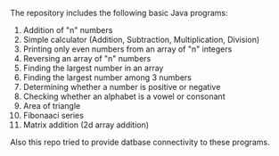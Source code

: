 The repository includes the following basic Java programs:

1. Addition of "n" numbers
2. Simple calculator (Addition, Subtraction, Multiplication, Division)
3. Printing only even numbers from an array of "n" integers
4. Reversing an array of "n" numbers
5. Finding the largest number in an array
6. Finding the largest number among 3 numbers
7. Determining whether a number is positive or negative
8. Checking whether an alphabet is a vowel or consonant
9. Area of triangle
10. Fibonaaci series
11. Matrix addition (2d array addition)

Also this repo tried to provide datbase connectivity to these programs.
